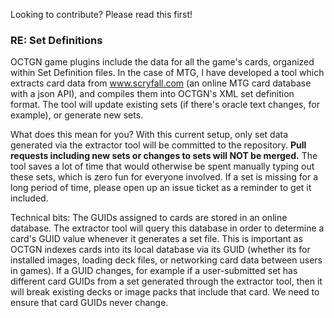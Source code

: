 Looking to contribute? Please read this first!

### RE: Set Definitions

OCTGN game plugins include the data for all the game's cards, organized within Set Definition files.  In the case of MTG, I have developed a tool which extracts card data from www.scryfall.com (an online MTG card database with a json API), and compiles them into OCTGN's XML set definition format.  The tool will update existing sets (if there's oracle text changes, for example), or generate new sets.

What does this mean for you?  With this current setup, only set data generated via the extractor tool will be committed to the repository.  **Pull requests including new sets or changes to sets will NOT be merged.** The tool saves a lot of time that would otherwise be spent manually typing out these sets, which is zero fun for everyone involved.  If a set is missing for a long period of time, please open up an issue ticket as a reminder to get it included.

Technical bits: The GUIDs assigned to cards are stored in an online database.  The extractor tool will query this database in order to determine a card's GUID value whenever it generates a set file.  This is important as OCTGN indexes cards into its local database via its GUID (whether its for installed images, loading deck files, or networking card data between users in games).  If a GUID changes, for example if a user-submitted set has different card GUIDs from a set generated through the extractor tool, then it will break existing decks or image packs that include that card.  We need to ensure that card GUIDs never change.
